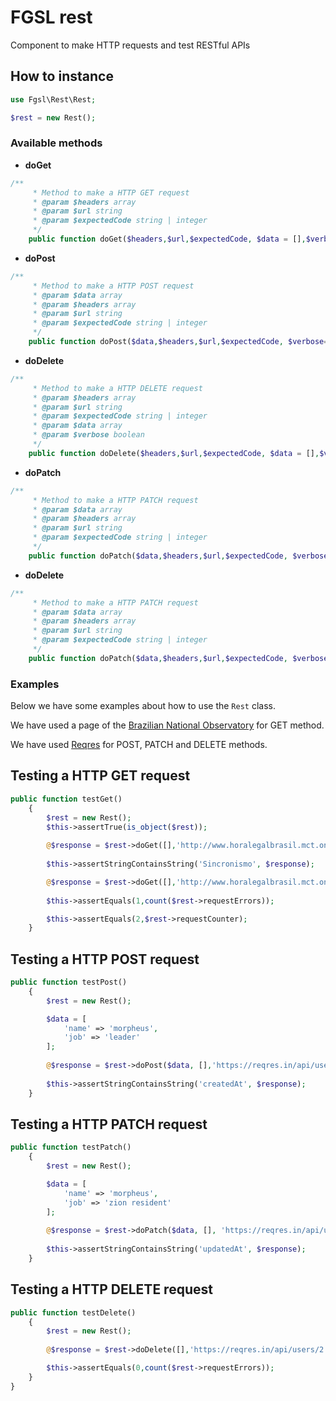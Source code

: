 # FGSL rest
Component to make HTTP requests and test RESTful APIs

## How to instance

```php
use Fgsl\Rest\Rest;

$rest = new Rest();
```
### Available methods

* **doGet**

```php
/**
     * Method to make a HTTP GET request
     * @param $headers array
     * @param $url string
     * @param $expectedCode string | integer
     */
    public function doGet($headers,$url,$expectedCode, $data = [],$verbose=false)
```
* **doPost**

```php
/**
     * Method to make a HTTP POST request
     * @param $data array
     * @param $headers array
     * @param $url string
     * @param $expectedCode string | integer
     */
    public function doPost($data,$headers,$url,$expectedCode, $verbose=false)
```  
* **doDelete**

```php
/**
     * Method to make a HTTP DELETE request
     * @param $headers array
     * @param $url string
     * @param $expectedCode string | integer
     * @param $data array
     * @param $verbose boolean
     */
    public function doDelete($headers,$url,$expectedCode, $data = [],$verbose=false)
```
* **doPatch**

```php
/**
     * Method to make a HTTP PATCH request
     * @param $data array
     * @param $headers array
     * @param $url string
     * @param $expectedCode string | integer
     */
    public function doPatch($data,$headers,$url,$expectedCode, $verbose=false)
```
* **doDelete**

```php
/**
     * Method to make a HTTP PATCH request
     * @param $data array
     * @param $headers array
     * @param $url string
     * @param $expectedCode string | integer
     */
    public function doPatch($data,$headers,$url,$expectedCode, $verbose=false)
```

### Examples

Below we have some examples about how to use the `Rest` class.

We have used a page of the [Brazilian National Observatory](https://www.gov.br/observatorio/pt-br) for GET method.

We have used [Reqres](https://reqres.in/) for POST, PATCH and DELETE methods. 

## Testing a HTTP GET request

```php
public function testGet()
    {
        $rest = new Rest();
        $this->assertTrue(is_object($rest));
        
        @$response = $rest->doGet([],'http://www.horalegalbrasil.mct.on.br/SincronismoPublico.html',200);
        
        $this->assertStringContainsString('Sincronismo', $response);

        @$response = $rest->doGet([],'http://www.horalegalbrasil.mct.on.br/SincronismoPublico.html',500);
        
        $this->assertEquals(1,count($rest->requestErrors));

        $this->assertEquals(2,$rest->requestCounter);
    }
```

## Testing a HTTP POST request

```php
public function testPost()
    {
        $rest = new Rest();

        $data = [
            'name' => 'morpheus',
            'job' => 'leader'
        ];
        
        @$response = $rest->doPost($data, [],'https://reqres.in/api/users',201);
        
        $this->assertStringContainsString('createdAt', $response);
    }
```

## Testing a HTTP PATCH request

```php
public function testPatch()
    {
        $rest = new Rest();

        $data = [
            'name' => 'morpheus',
            'job' => 'zion resident'
        ];
        
        @$response = $rest->doPatch($data, [], 'https://reqres.in/api/users/2', 200);
        
        $this->assertStringContainsString('updatedAt', $response);
    }
```
## Testing a HTTP DELETE request

```php
public function testDelete()
    {
        $rest = new Rest();
        
        @$response = $rest->doDelete([],'https://reqres.in/api/users/2',204);

        $this->assertEquals(0,count($rest->requestErrors));
    }
}
```
